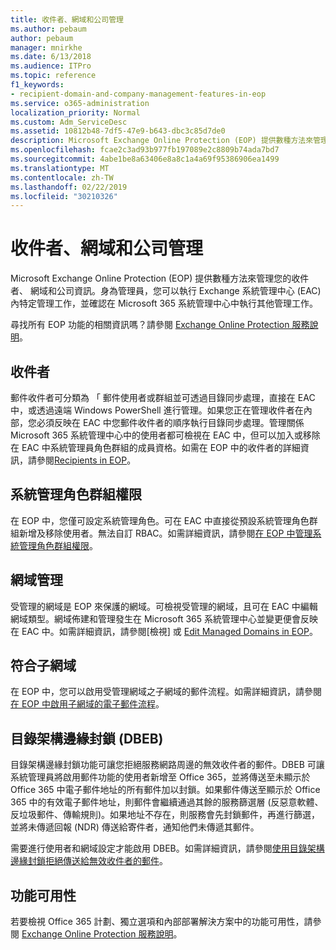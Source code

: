```yaml
---
title: 收件者、網域和公司管理
ms.author: pebaum
author: pebaum
manager: mnirkhe
ms.date: 6/13/2018
ms.audience: ITPro
ms.topic: reference
f1_keywords:
- recipient-domain-and-company-management-features-in-eop
ms.service: o365-administration
localization_priority: Normal
ms.custom: Adm_ServiceDesc
ms.assetid: 10812b48-7df5-47e9-b643-dbc3c85d7de0
description: Microsoft Exchange Online Protection (EOP) 提供數種方法來管理您的收件者、 網域和公司資訊。身為管理員，您可以執行 Exchange 系統管理中心 (EAC) 內特定管理工作，並確認在 Microsoft 365 系統管理中心中執行其他管理工作。
ms.openlocfilehash: fcae2c3ad93b977fb197089e2c8809b74ada7bd7
ms.sourcegitcommit: 4abe1be8a63406e8a8c1a4a69f95386906ea1499
ms.translationtype: MT
ms.contentlocale: zh-TW
ms.lasthandoff: 02/22/2019
ms.locfileid: "30210326"
---
```

# <a name="recipient-domain-and-company-management"></a>收件者、網域和公司管理

Microsoft Exchange Online Protection (EOP) 提供數種方法來管理您的收件者、 網域和公司資訊。身為管理員，您可以執行 Exchange 系統管理中心 (EAC) 內特定管理工作，並確認在 Microsoft 365 系統管理中心中執行其他管理工作。
  
尋找所有 EOP 功能的相關資訊嗎？請參閱 [Exchange Online Protection 服務說明](exchange-online-protection-service-description.md)。
  
## <a name="mail-recipients"></a>收件者
<a name="BKMK_mailrecipients"> </a>

郵件收件者可分類為 「 郵件使用者或群組並可透過目錄同步處理，直接在 EAC 中，或透過遠端 Windows PowerShell 進行管理。如果您正在管理收件者在內部，您必須反映在 EAC 中您郵件收件者的順序執行目錄同步處理。管理關係 Microsoft 365 系統管理中心中的使用者都可檢視在 EAC 中，但可以加入或移除在 EAC 中系統管理員角色群組的成員資格。如需在 EOP 中的收件者的詳細資訊，請參閱[Recipients in EOP](https://go.microsoft.com/fwlink/p/?LinkId=280011)。
  
## <a name="admin-role-group-permissions"></a>系統管理角色群組權限
<a name="BKMK_adminrolegrouppermissions"> </a>

在 EOP 中，您僅可設定系統管理角色。可在 EAC 中直接從預設系統管理角色群組新增及移除使用者。無法自訂 RBAC。如需詳細資訊，請參閱[在 EOP 中管理系統管理角色群組權限](https://go.microsoft.com/fwlink/p/?LinkId=282238)。
  
## <a name="domain-management"></a>網域管理
<a name="BKMK_domainmanagement"> </a>

受管理的網域是 EOP 來保護的網域。可檢視受管理的網域，且可在 EAC 中編輯網域類型。網域佈建和管理發生在 Microsoft 365 系統管理中心並變更便會反映在 EAC 中。如需詳細資訊，請參閱[檢視] 或 [Edit Managed Domains in EOP](https://go.microsoft.com/fwlink/p/?LinkId=282239)。
  
## <a name="match-subdomains"></a>符合子網域
<a name="BKMK_EOP_Match_Subdomains"> </a>

在 EOP 中，您可以啟用受管理網域之子網域的郵件流程。如需詳細資訊，請參閱[在 EOP 中啟用子網域的電子郵件流程](https://go.microsoft.com/fwlink/p/?LinkId=397213)。 
  
## <a name="directory-based-edge-blocking-dbeb"></a>目錄架構邊緣封鎖 (DBEB)
<a name="BKMK_DBEB"> </a>

目錄架構邊緣封鎖功能可讓您拒絕服務網路周邊的無效收件者的郵件。DBEB 可讓系統管理員將啟用郵件功能的使用者新增至 Office 365，並將傳送至未顯示於 Office 365 中電子郵件地址的所有郵件加以封鎖。如果郵件傳送至顯示於 Office 365 中的有效電子郵件地址，則郵件會繼續通過其餘的服務篩選層 (反惡意軟體、反垃圾郵件、傳輸規則)。如果地址不存在，則服務會先封鎖郵件，再進行篩選，並將未傳遞回報 (NDR) 傳送給寄件者，通知他們未傳遞其郵件。 
  
需要進行使用者和網域設定才能啟用 DBEB。如需詳細資訊，請參閱[使用目錄架構邊緣封鎖拒絕傳送給無效收件者的郵件](https://go.microsoft.com/fwlink/p/?LinkId=390676)。
  
## <a name="feature-availability"></a>功能可用性
<a name="BKMK_DBEB"> </a>

若要檢視 Office 365 計劃、獨立選項和內部部署解決方案中的功能可用性，請參閱 [Exchange Online Protection 服務說明](exchange-online-protection-service-description.md)。
  

